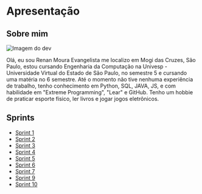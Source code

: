 # Apresentação
## Sobre mim

![Imagem do dev](https://cldup.com/dTxpPi9lDf.thumb.png)

Olá, eu sou Renan Moura Evangelista me localizo em Mogi das Cruzes, São Paulo, estou cursando Engenharia da Computação na Univesp - Universidade Virtual do Estado de São Paulo, no semestre 5 e cursando uma matéria no 6 semestre.
Até o momento não tive nenhuma experiência de trabalho, tenho conhecimento em Python, SQL, JAVA, JS, e com habilidade em "Extreme Programming", "Lear" e GitHub. Tenho um hobbie de praticar esporte físico, ler livros e jogar jogos eletrônicos.

## Sprints

- [Sprint 1]()
- [Sprint 2]()
- [Sprint 3]()
- [Sprint 4]()
- [Sprint 5]()
- [Sprint 6]()
- [Sprint 7]()
- [Sprint 9]()
- [Sprint 10]()